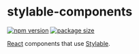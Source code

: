 # stylable-components

[![npm version](https://img.shields.io/npm/v/stylable-components.svg)](https://www.npmjs.com/package/stylable-components)
[![package size](https://badgen.net/bundlephobia/minzip/stylable-components)](https://bundlephobia.com/result?p=stylable-components)

[React](https://reactjs.org/) components that use [Stylable](https://stylable.io/).
